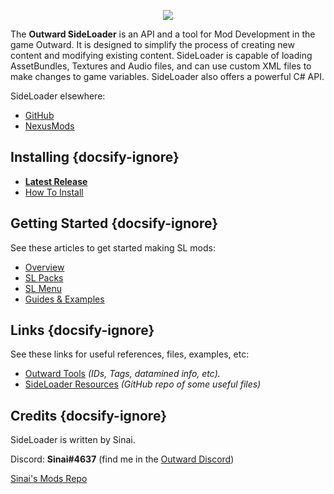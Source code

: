 <p align="center">
<img align="center" src="https://i.imgur.com/DWezCnm.png">
</p>

The <b>Outward SideLoader</b> is an API and a tool for Mod Development in the game Outward. It is designed to simplify the process of creating new content and modifying existing content. SideLoader is capable of loading AssetBundles, Textures and Audio files, and can use custom XML files to make changes to game variables. SideLoader also offers a powerful C# API.

SideLoader elsewhere:
* [GitHub](https://github.com/sinaioutlander/Outward-Sideloader)
* [NexusMods](https://www.nexusmods.com/outward/mods/96)

## Installing {docsify-ignore}

* <b>[Latest Release](https://github.com/sinaioutlander/Outward-SideLoader/releases)</b>
* [How To Install](GettingStarted/Installation)

## Getting Started {docsify-ignore}

See these articles to get started making SL mods:
* [Overview](GettingStarted/Overview.md)
* [SL Packs](GettingStarted/SLPacks.md)
* [SL Menu](GettingStarted/SLMenu.md)
* [Guides & Examples](GettingStarted/Guides.md)

## Links {docsify-ignore}

See these links for useful references, files, examples, etc:
* [Outward Tools](https://docs.google.com/spreadsheets/d/1btxPTmgeRqjhqC5dwpPXWd49-_tX_OVLN1Uvwv525K4/edit#gid=673914692) <i>(IDs, Tags, datamined info, etc).</i>
* [SideLoader Resources](https://github.com/sinaioutlander/Outward-SideLoader/tree/master/Resources) <i>(GitHub repo of some useful files)</i>

## Credits {docsify-ignore}

SideLoader is written by Sinai.

Discord: <b>Sinai#4637</b> (find me in the [Outward Discord](https://discord.gg/outward))

[Sinai's Mods Repo](https://github.com/sinaioutlander/Outward-Mods)
